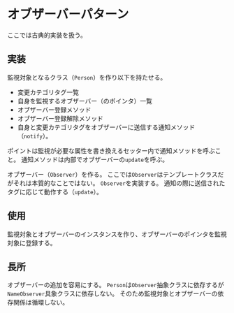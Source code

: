 # オブザーバーパターン

ここでは古典的実装を扱う。

## 実装
監視対象となるクラス（`Person`）を作り以下を持たせる。
- 変更カテゴリタグ一覧
- 自身を監視するオブザーバー（のポインタ）一覧
- オブザーバー登録メソッド
- オブザーバー登録解除メソッド
- 自身と変更カテゴリタグをオブザーバーに送信する通知メソッド（`notify`）。

ポイントは監視が必要な属性を書き換えるセッター内で通知メソッドを呼ぶこと。
通知メソッドは内部でオブザーバーの`update`を呼ぶ。

オブザーバー（`Observer`）を作る。
ここでは`Observer`はテンプレートクラスだがそれは本質的なことではない。
`Observer`を実装する。
通知の際に送信されたタグに応じて動作する（`update`）。

## 使用
監視対象とオブザーバーのインスタンスを作り、オブザーバーのポインタを監視対象に登録する。

## 長所
オブザーバーの追加を容易にする。
`Person`は`Observer`抽象クラスに依存するが`NameObserver`具象クラスに依存しない。
そのため監視対象とオブザーバーの依存関係は循環しない。